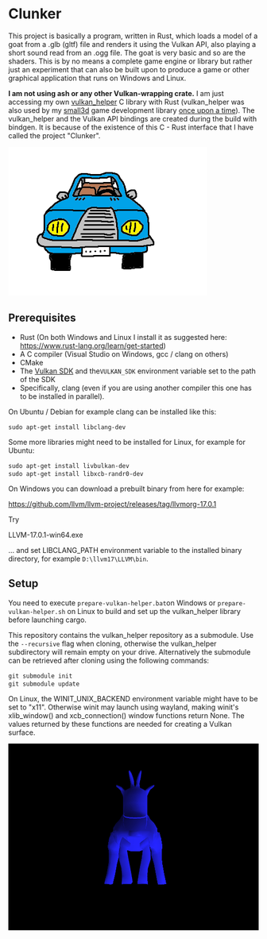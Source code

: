 Clunker
=======

This project is basically a program, written in Rust, which loads a model of a
goat from a .glb (gltf) file and renders it using the Vulkan API, also playing
a short sound read from an .ogg file. The goat is very basic and so are the 
shaders. This is by no means a complete game engine or library but rather just
an experiment that can also be built upon to produce a game or other graphical 
application that runs on Windows and Linux.

**I am not using ash or any other Vulkan-wrapping crate.** I am just accessing
my own [vulkan_helper](https://github.com/dimi309/vulkan_helper) C library with 
Rust (vulkan_helper was also used by my [small3d](https://github.com/dimi309/small3d) game development
library [once upon a time](https://github.com/dimi309/small3d/releases/tag/1.8015.last.vulkan)). 
The vulkan_helper and the Vulkan API bindings are created during the build with 
bindgen. It is because of the existence of this C - Rust interface that
I have called the project "Clunker".

![clunker](clunker-logo.png)


Prerequisites
-------------

- Rust (On both Windows and Linux I install it as suggested here:
  https://www.rust-lang.org/learn/get-started)
- A C compiler (Visual Studio on Windows, gcc / clang on others)
- CMake
- The [Vulkan SDK](https://vulkan.lunarg.com/) and the`VULKAN_SDK` environment 
  variable set to the path of the SDK
- Specifically, clang (even if you are using another compiler this one has to be 
  installed in parallel).

On Ubuntu / Debian for example clang can be installed like this:

	sudo apt-get install libclang-dev

Some more libraries might need to be installed for Linux, for example
for Ubuntu:

    sudo apt-get install livbulkan-dev
    sudo apt-get install libxcb-randr0-dev

On Windows you can download a prebuilt binary from here for example:

https://github.com/llvm/llvm-project/releases/tag/llvmorg-17.0.1

Try 

LLVM-17.0.1-win64.exe

... and set LIBCLANG_PATH environment variable to the installed binary
directory, for example `D:\llvm17\LLVM\bin`.
   
Setup
-----

You need to execute `prepare-vulkan-helper.bat`on Windows or 
`prepare-vulkan-helper.sh` on Linux to build and set up the vulkan_helper 
library before launching cargo. 

This repository contains the vulkan_helper repository as a submodule. Use 
the `--recursive` flag when cloning, otherwise the vulkan_helper subdirectory 
will remain empty on your drive. Alternatively the submodule can be retrieved 
after cloning using the following commands:
	
	git submodule init
	git submodule update

On Linux, the WINIT_UNIX_BACKEND environment variable might have to be set
to "x11". Otherwise winit may launch using wayland, making winit's xlib_window()
and xcb_connection() window functions return None. The values returned by these 
functions are needed for creating a Vulkan surface.

![snapshot](clunker.png)
